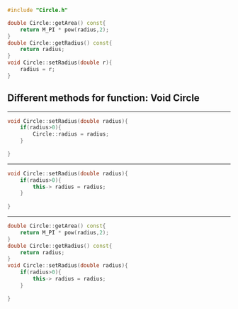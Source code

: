 ```cpp
#include "Circle.h"

double Circle::getArea() const{
    return M_PI * pow(radius,2);
}
double Circle::getRadius() const{
    return radius;
}
void Circle::setRadius(double r){
    radius = r;
}
```
<h2>Different methods for function: Void Circle</h2>

------------------------------------------------------

```cpp
void Circle::setRadius(double radius){
    if(radius>0){
        Circle::radius = radius;    
    }
    
}
```
------------------------------------------------------
```cpp
void Circle::setRadius(double radius){
    if(radius>0){
        this-> radius = radius;    
    }
    
}
```
------------------------------------------------------
```cpp
double Circle::getArea() const{
    return M_PI * pow(radius,2);
}
double Circle::getRadius() const{
    return radius;
}
void Circle::setRadius(double radius){
    if(radius>0){
        this-> radius = radius;    
    }
    
}
```
